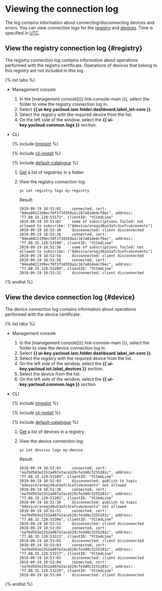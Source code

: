 # Viewing the connection log

The log contains information about connecting/disconnecting devices and errors. You can view connection logs for the [registry](#registry) and [devices](#device). Time is specified in [UTC](https://en.wikipedia.org/wiki/Coordinated_Universal_Time).

## View the registry connection log {#registry}

The registry connection log contains information about operations performed with the registry certificate. Operations of devices that belong to this registry are not included in this log.

{% list tabs %}

- Management console

    1. In the [management console]({{ link-console-main }}), select the folder to view the registry connection log in.
    1. Select **{{ ui-key.yacloud.iam.folder.dashboard.label_iot-core }}**.
    1. Select the registry with the required device from the list.
    1. On the left side of the window, select the **{{ ui-key.yacloud.common.logs }}** section.

- CLI

  {% include [timeslot](../../_includes/functions/timeslot.md) %}

  {% include [cli-install](../../_includes/cli-install.md) %}

  {% include [default-catalogue](../../_includes/default-catalogue.md) %}

  1. [Get](registry/registry-list.md##registry-list) a list of registries in a folder.

  1. View the registry connection log:

        ```
        yc iot registry logs my-registry
        ```

        Result:
        ```
        2019-09-19 18:51:02     connected, cert: "94ea0421199ec70f1f3d359a1c167a81de4cf6ec", address: "77.88.15.128:53171", clientID: "YCCmdLine"
        2019-09-19 18:51:02     some of subscriptions failed: not allowed to subscribe: ["$device/areqjd6un3afc3cefcvm/events"]
        2019-09-19 18:52:30     disconnected: client disconnected
        2019-09-19 18:52:36     connected, cert: "94ea0421199ec70f1f3d359a1c167a81de4cf6ec", address: "77.88.15.128:53198", clientID: "YCCmdLine"
        2019-09-19 18:52:36     some of subscriptions failed: not allowed to subscribe: ["$device/areqjd6un3afc3cefcvm/events"]
        2019-09-19 18:52:54     disconnected: client disconnected
        2019-09-19 18:52:58     connected, cert: "94ea0421199ec70f1f3d359a1c167a81de4cf6ec", address: "77.88.15.128:53209", clientID: "YCCmdLine"
        2019-09-19 18:53:32     disconnected: client disconnected
        ```

{% endlist %}

## View the device connection log {#device}

The device connection log contains information about operations performed with the device certificate.

{% list tabs %}

- Management console

    1. In the [management console]({{ link-console-main }}), select the folder to view the device connection log in.
    1. Select **{{ ui-key.yacloud.iam.folder.dashboard.label_iot-core }}**.
    1. Select the registry with the required device from the list.
    1. On the left side of the window, select the **{{ ui-key.yacloud.iot.label_devices }}** section.
    1. Select the device from the list.
    1. On the left side of the window, select the **{{ ui-key.yacloud.common.logs }}** section.

- CLI

    {% include [timeslot](../../_includes/functions/timeslot.md) %}

    {% include [cli-install](../../_includes/cli-install.md) %}

    {% include [default-catalogue](../../_includes/default-catalogue.md) %}

    1. [Get](device/device-list.md##device-list) a list of devices in a registry.

    2. View the device connection log:

        ```
        yc iot devices logs my-device
        ```

        Result:
        ```
        2019-09-19 18:52:03     connected, cert: "ea7bd563e2352ad87e2aca529cfe3d0c3255281c", address: "77.88.15.128:53189", clientID: "YCCmdLine"
        2019-09-19 18:52:03     disconnected: publish to topic "$device/areqjd6un3afc3cefcvm/events" not allowed
        2019-09-19 18:52:38     connected, cert: "ea7bd563e2352ad87e2aca529cfe3d0c3255281c", address: "77.88.15.128:53201", clientID: "YCCmdLine"
        2019-09-19 18:52:38     disconnected: publish to topic "$device/areqjd6un3afc3cefcvm/events" not allowed
        2019-09-19 18:52:51     connected, cert: "ea7bd563e2352ad87e2aca529cfe3d0c3255281c", address: "77.88.15.128:53206", clientID: "YCCmdLine"
        2019-09-19 18:52:51     disconnected: client disconnected
        2019-09-19 18:53:01     connected, cert: "ea7bd563e2352ad87e2aca529cfe3d0c3255281c", address: "77.88.15.128:53213", clientID: "YCCmdLine"
        2019-09-19 18:53:01     disconnected: client disconnected
        2019-09-19 18:53:03     connected, cert: "ea7bd563e2352ad87e2aca529cfe3d0c3255281c", address: "77.88.15.128:53217", clientID: "YCCmdLine"
        2019-09-19 18:53:03     disconnected: client disconnected
        2019-09-19 18:53:04     connected, cert: "ea7bd563e2352ad87e2aca529cfe3d0c3255281c", address: "77.88.15.128:53220", clientID: "YCCmdLine"
        2019-09-19 18:53:04     disconnected: client disconnected
        ```

{% endlist %}